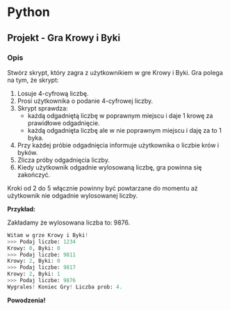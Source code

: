 # Python

## Projekt - Gra Krowy i Byki

### Opis

Stwórz skrypt, który zagra z użytkownikiem w gre Krowy i Byki. Gra polega na tym, że skrypt:

1. Losuje 4-cyfrową liczbę.
2. Prosi użytkownika o podanie 4-cyfrowej liczby.
3. Skrypt sprawdza:  
    - każdą odgadniętą liczbę w poprawnym miejscu i daje 1 krowę za prawidłowe odgadnięcie.
    - każdą odgadnięta liczbę ale w nie poprawnym miejscu i daję za to 1 byka. 
4. Przy każdej próbie odgadnięcia informuje użytkownika o liczbie krów i byków.
5. Zlicza próby odgadnięcia liczby.
6. Kiedy użytkownik odgadnie wylosowaną liczbę, gra powinna się zakończyć.

Kroki od 2 do 5 włącznie powinny być powtarzane do momentu aż użytkownik nie odgadnie wylosowanej liczby.

<b>Przykład:</b>

Zakładamy że wylosowana liczba to: 9876.

```python
Witam w grze Krowy i Byki!
>>> Podaj liczbe: 1234
Krowy: 0, Byki: 0
>>> Podaj liczbe: 9811
Krowy: 2, Byki: 0
>>> Podaj liczbe: 9817
Krowy: 2, Byki: 1
>>> Podaj liczbe: 9876
Wygrales! Koniec Gry! Liczba prob: 4. 
```

<b>Powodzenia!</b>
